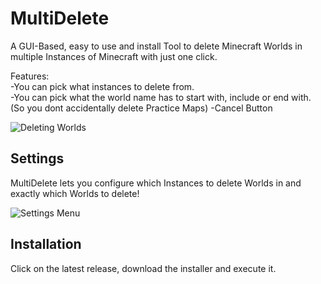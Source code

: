 # MultiDelete
A GUI-Based, easy to use and install Tool to delete Minecraft Worlds in multiple Instances of Minecraft with just one click.

Features:  
-You can pick what instances to delete from.  
-You can pick what the world name has to start with, include or end with. (So you dont accidentally delete Practice Maps)
-Cancel Button

![Deleting Worlds](https://user-images.githubusercontent.com/107059342/175829141-d05fb713-1f1a-4aa6-93b5-7f8b7bba8262.png)

## Settings
MultiDelete lets you configure which Instances to delete Worlds in and exactly which Worlds to delete!

![Settings Menu](https://user-images.githubusercontent.com/107059342/175830441-87a67d30-cc49-491a-b114-4f2634122791.png)

## Installation
Click on the latest release, download the installer and execute it.
